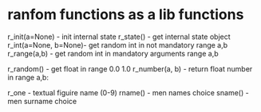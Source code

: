 # ranfom functions as a lib functions

r_init(a=None)       - init internal state
r_state()           - get internal state object
r_int(a=None, b=None)- get random int in not mandatory range a,b
r_range(a,b)        - get random int in mandatory arguments range a,b

r_random()          - get float in range 0.0 1.0
r_number(a, b)      - return float number in range a,b:

r_one    - textual figuire name (0-9)
rname()  - men names choice
sname()  - men surname choice
